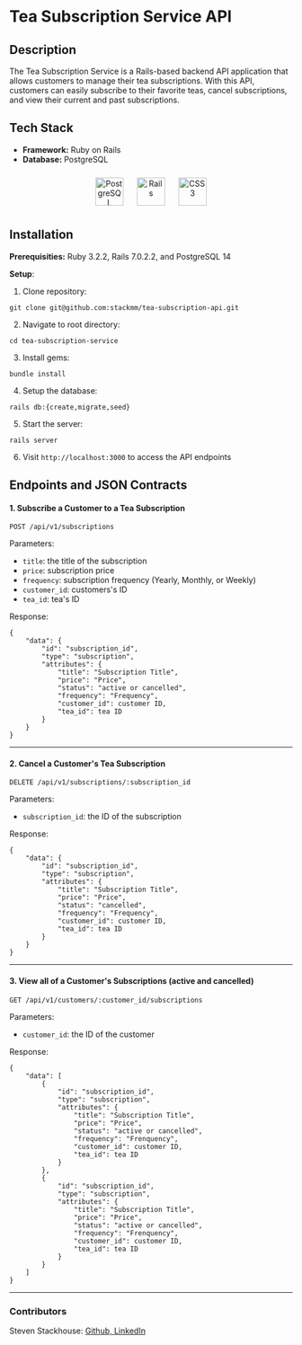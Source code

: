 # Tea Subscription Service API

## Description
The Tea Subscription Service is a Rails-based backend API application that allows customers to manage their tea subscriptions. With this API, customers can easily subscribe to their favorite teas, cancel subscriptions, and view their current and past subscriptions.

## Tech Stack
- **Framework:** Ruby on Rails
- **Database:** PostgreSQL
<div align="center">
    <a href="https://www.postgresql.org/" target="_blank"><img style="margin: 10px" src="https://profilinator.rishav.dev/skills-assets/postgresql-original-wordmark.svg" alt="PostgreSQL" height="50" /></a>
    <a href="https://rubyonrails.org/" target="_blank"><img style="margin: 10px" src="https://profilinator.rishav.dev/skills-assets/rails-original-wordmark.svg" alt="Rails" height="50" /></a>
    <a href="https://www.ruby-lang.org/en/" target="_blank"><img style="margin: 10px" src="https://profilinator.rishav.dev/skills-assets/ruby-original-wordmark.svg" alt="CSS3" height="50" /></a>
</div>

## Installation
**Prerequisities:** Ruby 3.2.2, Rails 7.0.2.2, and PostgreSQL 14

**Setup**:
1. Clone repository:
```
git clone git@github.com:stackmm/tea-subscription-api.git
```
2. Navigate to root directory:
```
cd tea-subscription-service
```
3. Install gems:
```
bundle install
```
4. Setup the database:
```
rails db:{create,migrate,seed}
```
5. Start the server:
```
rails server
```
6. Visit `http://localhost:3000` to access the API endpoints

## Endpoints and JSON Contracts
#### 1. Subscribe a Customer to a Tea Subscription
```
POST /api/v1/subscriptions
```
Parameters:
- `title`: the title of the subscription
- `price`: subscription price
- `frequency`: subscription frequency (Yearly, Monthly, or Weekly)
- `customer_id`: customers's ID
- `tea_id`: tea's ID

Response:
```
{
    "data": {
        "id": "subscription_id",
        "type": "subscription",
        "attributes": {
            "title": "Subscription Title",
            "price": "Price",
            "status": "active or cancelled",
            "frequency": "Frequency",
            "customer_id": customer ID,
            "tea_id": tea ID
        }
    }
}
```
---
#### 2. Cancel a Customer's Tea Subscription
```
DELETE /api/v1/subscriptions/:subscription_id
```
Parameters:
- `subscription_id`: the ID of the subscription

Response:
```
{
    "data": {
        "id": "subscription_id",
        "type": "subscription",
        "attributes": {
            "title": "Subscription Title",
            "price": "Price",
            "status": "cancelled",
            "frequency": "Frequency",
            "customer_id": customer ID,
            "tea_id": tea ID
        }
    }
}
```
---
#### 3. View all of a Customer's Subscriptions (active and cancelled)
```
GET /api/v1/customers/:customer_id/subscriptions
```
Parameters:
- `customer_id`: the ID of the customer

Response:
```
{
    "data": [
        {
            "id": "subscription_id",
            "type": "subscription",
            "attributes": {
                "title": "Subscription Title",
                "price": "Price",
                "status": "active or cancelled",
                "frequency": "Frenquency",
                "customer_id": customer ID,
                "tea_id": tea ID
            }
        },
        {
            "id": "subscription_id",
            "type": "subscription",
            "attributes": {
                "title": "Subscription Title",
                "price": "Price",
                "status": "active or cancelled",
                "frequency": "Frenquency",
                "customer_id": customer ID,
                "tea_id": tea ID
            }
        }
    ]
}
```
---
### Contributors
Steven Stackhouse: <a href="https://github.com/stackmm">Github, <a href="https://www.linkedin.com/in/steven-stackhouse/" >LinkedIn </a>
